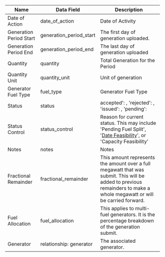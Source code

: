 | Name                    | Data Field              | Description                                                                                                                                                            |
|-------------------------|-------------------------|------------------------------------------------------------------------------------------------------------------------------------------------------------------------|
| Date of Action          | date\_of\_action          | Date of Activity                                                                                                                                                       |
| Generation Period Start | generation\_period\_start | The first day of generation uploaded.                                                                                                                                  |
| Generation Period End   | generation\_period\_end   | The last day of generation uploaded                                                                                                                                    |
| Quantity                | quantity                | Total Generation for the Period                                                                                                                                        |
| Quantity Unit           | quantity_unit           | Unit of generation                                                                                                                                                     |
| Generator Fuel Type     | fuel_type               | Generator Fuel Type                                                                                                                                                    |
| Status                  | status                  | accepted': , 'rejected': , 'issued': , 'pending':                                                                                                                      |
| Status Control          | status_control          | Reason for current status. This may include 'Pending Fuel Split', '[Date Feasibility](https://mrets.github.io/Operating-Procedures/section4.4.2)', or 'Capacity Feasibility'                                                                                                                                                                                                                                                       |
| Notes                   | notes                   | Notes                                                                                                                                                                  |
| Fractional Remainder    | fractional_remainder    | This amount represents the amount over a full megawatt that was submit. This will be added to previous remainders to make a whole megawatt or will be carried forward. |
| Fuel Allocation         | fuel_allocation         | This applies to multi-fuel generators. It is the percentage breakdown of the generation submit.                                                                        |
| Generator               | relationship: generator | The associated generator.                                                                                                                                              |
